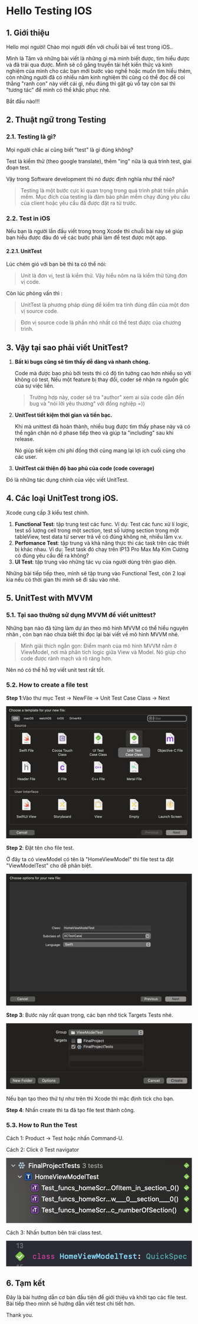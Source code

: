 # Hello Testing IOS

## 1. Giới thiệu

Hello mọi người! Chào mọi người đến với chuỗi bài về test trong iOS..

Mình là Tâm và những bài viết là những gì mà mình biết được, tìm hiểu được và đã trải qua được. Mình sẽ cố gắng truyền tải hết kiến thức và kinh nghiệm của mình cho các bạn mới bước vào nghề hoặc muốn tìm hiểu thêm, còn những người đã có nhiều năm kinh nghiệm thì cũng có thể đọc để coi thằng "ranh con" này viết cái gì, nếu đúng thì gật gù vỗ tay còn sai thì "tương tác" để mình có thể khắc phục nhé.

Bắt đầu nào!!!

## 2. Thuật ngữ trong Testing

### 2.1. Testing là gì?

Mọi người chắc ai cũng biết "test" là gì đúng không?

Test là kiểm thử (theo google translate), thêm "ing" nữa là quá trình test, giai đoạn test.

Vậy trong Software development thì nó được định nghĩa như thế nào? 

> Testing là một bước cực kì quan trọng trong quá trình phát triển phần mềm. Mục đích của testing là đảm bảo phần mềm chạy đúng yêu cầu của client hoặc yêu cầu đã được đặt ra từ trước.

### 2.2. Test in iOS

Nếu bạn là người lần đầu viết trong trong Xcode thì chuỗi bài này sẽ giúp bạn hiểu được đâu đó về các bước phải làm để test được một app.

#### 2.2.1. UnitTest

Lúc chém gió với bạn bè thì ta có thể nói:

> Unit là đơn vị, test là kiểm thử. Vậy hiểu nôm na là kiểm thử từng đơn vị code.

Còn lúc phỏng vấn thì :

> UnitTest là phương pháp dùng để kiểm tra tính đúng đắn của một đơn vị source code.

> Đơn vị source code là phần nhỏ nhất có thể test được của chương trình.


## 3. Vậy tại sao phải viết UnitTest?

1. **Bất kì bugs cũng sẽ tìm thấy dễ dàng và nhanh chóng.**

    Code mà được bao phủ bởi tests thì có độ tin tưởng cao hơn nhiều so với không có test. Nếu một feature bị thay đổi, coder sẽ nhận ra nguồn gốc của sự việc liền.
    > Trường hợp này, coder sẽ tra "author" xem ai sửa code dẫn đến bug và "nói lời yêu thương" với đồng nghiệp =))

2. **UnitTest tiết kiệm thời gian và tiền bạc.**

    Khi mà unittest đã hoàn thành, nhiều bug được tìm thấy phase này và có thể ngăn chặn nó ở phase tiếp theo và giúp ta "including" sau khi release.

    Nó giúp tiết kiệm chi phí đồng thời cũng mang lại lợi ích cuối cùng cho các user.

3. **UnitTest cải thiện độ bao phủ của code (code coverage)** 

Đó là những tác dụng chính của việc viết UnitTest.

## 4. Các loại UnitTest trong iOS.

Xcode cung cấp 3 kiểu test chính.

1. **Functional Test**: tập trung test các func.
   Ví dụ: Test các func xử lí logic, test số lượng cell trong một section, test số lượng section trong một tableView, test data từ server trả về có đúng không nè, nhiều lắm v.v.
2. **Perfomance Test**: tập trung và khả năng thực thi các task trên các thiết bị khác nhau.
   Ví dụ: Test task đó chạy trên IP13 Pro Max Mạ Kim Cương có đúng yêu cầu đề ra không?
3. **UI Test**: tập trung vào những tác vụ của người dùng trên giao diện.

Những bài tiếp tiếp theo, mình sẽ tập trung vào Functional Test, còn 2 loại kia nếu có thời gian thì mình sẽ đi sâu vào nhé.

## 5. UnitTest with MVVM

### 5.1. Tại sao thường sử dụng MVVM để viết unittest?

Những bạn nào đã từng làm dự án theo mô hình MVVM có thể hiểu nguyên nhân , còn bạn nào chưa biết thì đọc lại bài viết về mô hình MVVM nhé.

> Mình giải thích ngắn gọn: Điểm mạnh của mô hình MVVM nằm ở ViewModel, nơi mà phân tích logic giữa View và Model. Nó giúp cho code được rành mạch và rõ ràng hơn.

Nên nó có thể hỗ trợ viết unit test rất tốt.

### 5.2. How to create a file test

**Step 1**:Vào thư mục Test -> NewFile -> Unit Test Case Class  -> Next

![image_002](../images/002.png)


**Step 2**: Đặt tên cho file test.


Ở đây ta có viewModel có tên là "HomeViewModel" thì file test ta đặt "ViewModelTest" cho dễ phân biệt.

![image_003](../images/003.png)

**Step 3**: Bước này rất quan trọng, các bạn nhớ tick Targets Tests nhé.

![image_004](../images/004.png)

Nếu bạn tạo theo thứ tự như trên thì Xcode thì mặc định tick cho bạn. 

**Step 4**: Nhấn create thì ta đã tạo file test thành công.

### 5.3. How to Run the Test

Cách 1: Product -> Test hoặc nhấn Command-U.

Cách 2: Click ở Test navigator

![image_006](../images/006.png)

Cách 3: Nhấn button bên trái class test.

![image_007](../images/007.png)

## 6. Tạm kết
Đây là bài hướng dẫn cơ bản đầu tiên để giới thiệu và khởi tạo các file test.
Bài tiếp theo mình sẽ hướng dẫn viết test chi tiết hơn.

Thank you.

